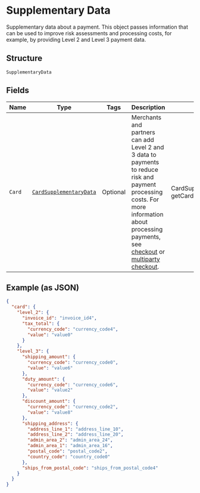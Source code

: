 
# Supplementary Data

Supplementary data about a payment. This object passes information that can be used to improve risk assessments and processing costs, for example, by providing Level 2 and Level 3 payment data.

## Structure

`SupplementaryData`

## Fields

| Name | Type | Tags | Description | Getter | Setter |
|  --- | --- | --- | --- | --- | --- |
| `Card` | [`CardSupplementaryData`](../../doc/models/card-supplementary-data.md) | Optional | Merchants and partners can add Level 2 and 3 data to payments to reduce risk and payment processing costs. For more information about processing payments, see <a href="https://developer.paypal.com/docs/checkout/advanced/processing/">checkout</a> or <a href="https://developer.paypal.com/docs/multiparty/checkout/advanced/processing/">multiparty checkout</a>. | CardSupplementaryData getCard() | setCard(CardSupplementaryData card) |

## Example (as JSON)

```json
{
  "card": {
    "level_2": {
      "invoice_id": "invoice_id4",
      "tax_total": {
        "currency_code": "currency_code4",
        "value": "value0"
      }
    },
    "level_3": {
      "shipping_amount": {
        "currency_code": "currency_code0",
        "value": "value6"
      },
      "duty_amount": {
        "currency_code": "currency_code6",
        "value": "value2"
      },
      "discount_amount": {
        "currency_code": "currency_code2",
        "value": "value8"
      },
      "shipping_address": {
        "address_line_1": "address_line_10",
        "address_line_2": "address_line_20",
        "admin_area_2": "admin_area_24",
        "admin_area_1": "admin_area_16",
        "postal_code": "postal_code2",
        "country_code": "country_code0"
      },
      "ships_from_postal_code": "ships_from_postal_code4"
    }
  }
}
```

